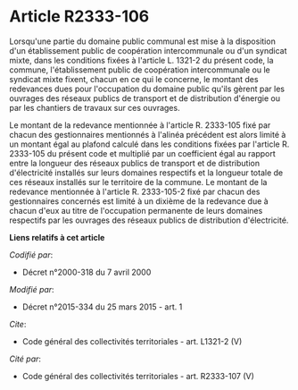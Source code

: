 # Article R2333-106

Lorsqu'une partie du domaine public communal est mise à la disposition d'un établissement public de coopération
intercommunale ou d'un syndicat mixte, dans les conditions fixées à l'article L. 1321-2 du présent code, la commune,
l'établissement public de coopération intercommunale ou le syndicat mixte fixent, chacun en ce qui le concerne, le montant
des redevances dues pour l'occupation du domaine public qu'ils gèrent par les ouvrages des réseaux publics de transport et de
distribution d'énergie ou par les chantiers de travaux sur ces ouvrages. 

Le montant de la redevance mentionnée à l'article R. 2333-105 fixé par chacun des gestionnaires mentionnés à l'alinéa
précédent est alors limité à un montant égal au plafond calculé dans les conditions fixées par l'article R. 2333-105 du
présent code et multiplié par un coefficient égal au rapport entre la longueur des réseaux publics de transport et de
distribution d'électricité installés sur leurs domaines respectifs et la longueur totale de ces réseaux installés sur le
territoire de la commune. Le montant de la redevance mentionnée à l'article R. 2333-105-2 fixé par chacun des gestionnaires
concernés est limité à un dixième de la redevance due à chacun d'eux au titre de l'occupation permanente de leurs domaines
respectifs par les ouvrages des réseaux publics de distribution d'électricité.

**Liens relatifs à cet article**

_Codifié par_:

  - Décret n°2000-318 du 7 avril 2000

_Modifié par_:

  - Décret n°2015-334 du 25 mars 2015 - art. 1

_Cite_:

  - Code général des collectivités territoriales - art. L1321-2 (V)

_Cité par_:

  - Code général des collectivités territoriales - art. R2333-107 (V)
